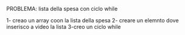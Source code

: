 PROBLEMA: lista della spesa con ciclo while

1- creao un array coon la lista della spesa
2- creare un elemnto dove inserisco a video la lista 
3-creo un ciclo while
